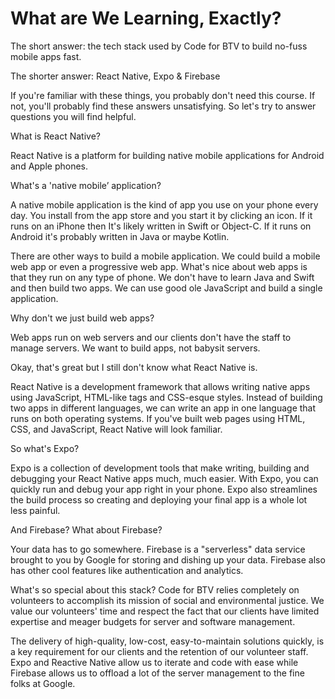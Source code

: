 # What are We Learning, Exactly?


The short answer:  the tech stack used by Code for BTV to build no-fuss mobile apps fast.

The shorter answer:  React Native, Expo & Firebase

If you're familiar with these things, you probably don't need this course.  If not, you'll probably find these answers unsatisfying.   So let's try to answer questions you will find helpful.

What is React Native?

React Native is a platform for building native mobile applications for Android and Apple phones.

What's a 'native mobile’ application?

A native mobile application is the kind of app you use on your phone every day.  You install from the app store and you start it by clicking an icon.  If it runs on an iPhone then It's likely written in Swift or Object-C.  If it runs on Android it's probably written in Java or maybe Kotlin.

There are other ways to build a mobile application.  We could build a mobile web app or even a progressive web app.  What's nice about web apps is that they run on any type of phone.  We don't have to learn Java and Swift and then build two apps.  We can use good ole JavaScript and build a single application.

Why don't we just build web apps?

Web apps run on web servers and our clients don't have the staff to manage servers.  We want to build apps, not babysit servers.

Okay, that's great but I still don't know what React Native is.

React Native is a development framework that allows writing native apps using JavaScript, HTML-like tags and CSS-esque styles.  Instead of building two apps in different languages, we can write an app in one language that runs on both operating systems. If you've built web pages using HTML, CSS, and JavaScript, React Native will look familiar.

So what's Expo?

Expo is a collection of development tools that make writing, building and debugging your React Native apps much, much easier.   With Expo, you can quickly run and debug your app right in your phone.  Expo also streamlines the build process so creating and deploying your final app is a whole lot less painful.

And Firebase? What about Firebase?

Your data has to go somewhere.  Firebase is a "serverless" data service brought to you by Google for storing and dishing up your data.  Firebase also has other cool features like authentication and analytics.


What's so special about this stack?
Code for BTV relies completely on volunteers to accomplish its mission of social and environmental justice.  We value our volunteers' time and respect the fact that our clients have limited expertise and meager budgets for server and software management.

The delivery of high-quality, low-cost, easy-to-maintain solutions quickly, is a key requirement for our clients and the retention of our volunteer staff.  Expo and Reactive Native allow us to iterate and code with ease while Firebase allows us to offload a lot of the server management to the fine folks at Google.

